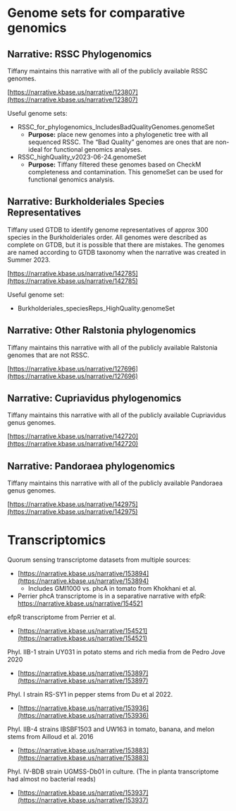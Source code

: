 
# Genome sets for comparative genomics
## Narrative: RSSC Phylogenomics
Tiffany maintains this narrative with all of the publicly available RSSC genomes.  

[https://narrative.kbase.us/narrative/123807](https://narrative.kbase.us/narrative/123807)

Useful genome sets:
*	RSSC_for_phylogenomics_IncludesBadQualityGenomes.genomeSet 
    * **Purpose:** place new genomes into a phylogenetic tree with all sequenced RSSC. The “Bad Quality” genomes are ones that are non-ideal for functional genomics analyses. 
*	RSSC_highQuality_v2023-06-24.genomeSet
    * **Purpose:** Tiffany filtered these genomes based on CheckM completeness and contamination. This genomeSet can be used for functional genomics analysis. 

## Narrative: Burkholderiales Species Representatives
Tiffany used GTDB to identify genome representatives of approx 300 species in the Burkholderiales order. All genomes were described as complete on GTDB, but it is possible that there are mistakes. The genomes are named according to GTDB taxonomy when the narrative was created in Summer 2023. 

[https://narrative.kbase.us/narrative/142785](https://narrative.kbase.us/narrative/142785)

Useful genome set: 
* Burkholderiales_speciesReps_HighQuality.genomeSet 

## Narrative: Other Ralstonia phylogenomics
Tiffany maintains this narrative with all of the publicly available Ralstonia genomes that are not RSSC.

[https://narrative.kbase.us/narrative/127696](https://narrative.kbase.us/narrative/127696)

## Narrative: Cupriavidus phylogenomics
Tiffany maintains this narrative with all of the publicly available Cupriavidus genus genomes.

[https://narrative.kbase.us/narrative/142720](https://narrative.kbase.us/narrative/142720)

## Narrative: Pandoraea phylogenomics
Tiffany maintains this narrative with all of the publicly available Pandoraea genus genomes.

[https://narrative.kbase.us/narrative/142975](https://narrative.kbase.us/narrative/142975)

# Transcriptomics

Quorum sensing transcriptome datasets from multiple sources:
* [https://narrative.kbase.us/narrative/153894](https://narrative.kbase.us/narrative/153894)
    * Includes GMI1000 vs. phcA in tomato from Khokhani et al. 
* Perrier phcA transcriptome is in a separative narrative with efpR: https://narrative.kbase.us/narrative/154521 

efpR transcriptome from Perrier et al. 
* [https://narrative.kbase.us/narrative/154521](https://narrative.kbase.us/narrative/154521)

Phyl. IIB-1 strain UY031 in potato stems and rich media from de Pedro Jove 2020 
* [https://narrative.kbase.us/narrative/153897](https://narrative.kbase.us/narrative/153897)

Phyl. I strain RS-SY1 in pepper stems from Du et al 2022. 
* [https://narrative.kbase.us/narrative/153936](https://narrative.kbase.us/narrative/153936)

Phyl. IIB-4 strains IBSBF1503 and UW163 in tomato, banana, and melon stems from Ailloud et al. 2016 
* [https://narrative.kbase.us/narrative/153883](https://narrative.kbase.us/narrative/153883)

Phyl. IV-BDB strain UGMSS-Db01 in culture. (The in planta transcriptome had almost no bacterial reads)
* [https://narrative.kbase.us/narrative/153937](https://narrative.kbase.us/narrative/153937)